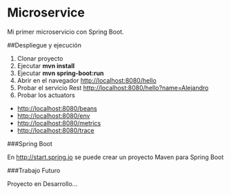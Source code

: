 # Microservice
Mi primer microservicio con Spring Boot.

##Despliegue y ejecución
1. Clonar proyecto
2. Ejecutar **mvn install**
3. Ejecutar **mvn spring-boot:run**
4. Abrir en el navegador [http://localhost:8080/hello](http://localhost:8080/hello)
5. Probar el servicio Rest [http://localhost:8080/hello?name=Alejandro](http://localhost:8080/hello?name=Alejandro)
6. Probar los actuators
  * [http://localhost:8080/beans](http://localhost:8080/beans)
  * [http://localhost:8080/env](http://localhost:8080/env)
  * [http://localhost:8080/metrics](http://localhost:8080/metrics)
  * [http://localhost:8080/trace](http://localhost:8080/trace)

###Spring Boot

En http://start.spring.io se puede crear un proyecto Maven para Spring Boot

###Trabajo Futuro

Proyecto en Desarrollo...

